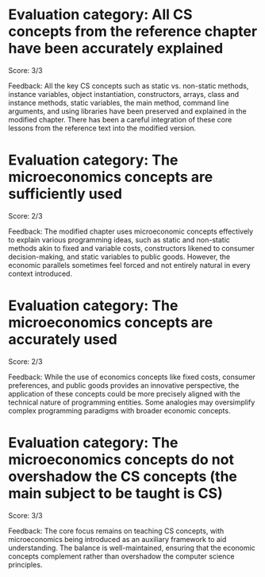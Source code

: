 # Evaluation category: All CS concepts from the reference chapter have been accurately explained

Score: 3/3

Feedback: All the key CS concepts such as static vs. non-static methods, instance variables, object instantiation, constructors, arrays, class and instance methods, static variables, the main method, command line arguments, and using libraries have been preserved and explained in the modified chapter. There has been a careful integration of these core lessons from the reference text into the modified version.

# Evaluation category: The microeconomics concepts are sufficiently used

Score: 2/3

Feedback: The modified chapter uses microeconomic concepts effectively to explain various programming ideas, such as static and non-static methods akin to fixed and variable costs, constructors likened to consumer decision-making, and static variables to public goods. However, the economic parallels sometimes feel forced and not entirely natural in every context introduced.

# Evaluation category: The microeconomics concepts are accurately used

Score: 2/3

Feedback: While the use of economics concepts like fixed costs, consumer preferences, and public goods provides an innovative perspective, the application of these concepts could be more precisely aligned with the technical nature of programming entities. Some analogies may oversimplify complex programming paradigms with broader economic concepts.

# Evaluation category: The microeconomics concepts do not overshadow the CS concepts (the main subject to be taught is CS)

Score: 3/3

Feedback: The core focus remains on teaching CS concepts, with microeconomics being introduced as an auxiliary framework to aid understanding. The balance is well-maintained, ensuring that the economic concepts complement rather than overshadow the computer science principles.

